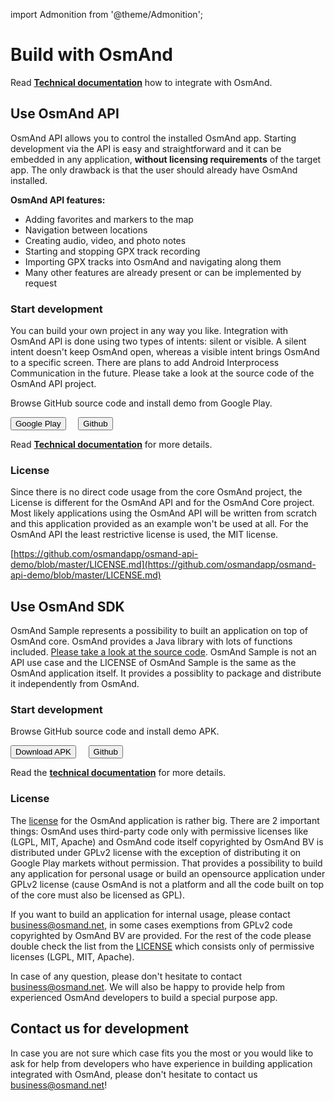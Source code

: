 import Admonition from '@theme/Admonition';

# Build with OsmAnd 

Read **[Technical documentation](../technical/osmand-api-sdk/index.md)** how to integrate with OsmAnd.

## Use OsmAnd API
OsmAnd API allows you to control the installed OsmAnd app. Starting development via the API is easy and straightforward and it can be embedded in any application, **without licensing requirements** of the target app. The only drawback is that the user should already have OsmAnd installed.

**OsmAnd API features:**
* Adding favorites and markers to the map
* Navigation between locations
* Creating audio, video, and photo notes
* Starting and stopping GPX track recording
* Importing GPX tracks into OsmAnd and navigating along them
* Many other features are already present or can be implemented by request

### Start development
You can build your own project in any way you like. Integration with OsmAnd API is done using two types of intents: silent or visible. A silent intent doesn't keep OsmAnd open, whereas a visible intent brings OsmAnd to a specific screen. There are plans to add Android Interprocess Communication in the future. Please take a look at the source code of the OsmAnd API project.

<Admonition type="caution" icon="🛠️&nbsp;" title="Examples">
  <p>
    Browse GitHub source code and install demo from Google Play.
  </p>
  <div>
    <a href="https://play.google.com/store/apps/details?id=net.osmand.osmandapidemo"><button class="button button--primary">Google Play</button></a> &nbsp;&nbsp;&nbsp;
    <a href="https://github.com/osmandapp/osmand-api-demo/tree/master/OsmAnd-api-sample"><button class="button button--primary">Github</button></a>
  </div>
</Admonition>  

Read **[Technical documentation](../technical/osmand-api-sdk/index.md)** for more details.

### License
Since there is no direct code usage from the core OsmAnd project, the License is different for the OsmAnd API and for the OsmAnd Core project. Most likely applications using the OsmAnd API will be written from scratch and this application provided as an example won't be used at all. For the OsmAnd API the least restrictive license is used, the MIT license.

[https://github.com/osmandapp/osmand-api-demo/blob/master/LICENSE.md](https://github.com/osmandapp/osmand-api-demo/blob/master/LICENSE.md)


## Use OsmAnd SDK
OsmAnd Sample represents a possibility to built an application on top of OsmAnd core. OsmAnd provides a Java library with lots of functions included. [Please take a look at the source code](https://github.com/osmandapp/osmand-api-demo). OsmAnd Sample is not an API use case and the LICENSE of OsmAnd Sample is the same as the OsmAnd application itself. It provides a possiblity to package and distribute it independently from OsmAnd.


### Start development

<Admonition type="caution" icon="🛠️&nbsp;" title="Examples">
  <p>
    Browse GitHub source code and install demo APK.
  </p>
  <div>
    <a href="https://download.osmand.net/latest-night-build/OsmAnd-map-sample.apk"><button class="button button--primary">Download APK</button></a>
 &nbsp;&nbsp;&nbsp;
    <a href="https://github.com/osmandapp/osmand-api-demo/tree/master/OsmAnd-map-sample"><button class="button button--primary">Github</button></a>
  </div>
</Admonition>  

Read the **[technical documentation](../technical/osmand-api-sdk/index.md)** for more details.


### License
The [license](https://github.com/osmandapp/Osmand/blob/master/LICENSE) for the OsmAnd application is rather big. There are 2 important things: OsmAnd uses third-party code only with permissive licenses like (LGPL, MIT, Apache) and OsmAnd code itself copyrighted by OsmAnd BV is distributed under GPLv2 license with the exception of distributing it on Google Play markets without permission. That provides a possibility to build any application for personal usage or build an opensource application under GPLv2 license (cause OsmAnd is not a platform and all the code built on top of the core must also be licensed as GPL).

If you want to build an application for internal usage, please contact <a class="mail-link" href="mailto:business@osmand.net">business@osmand.net</a>, in some cases exemptions from GPLv2 code copyrighted by OsmAnd BV are provided. For the rest of the code please double check the list from the [LICENSE](https://github.com/osmandapp/Osmand/blob/master/LICENSE) which consists only of permissive licenses (LGPL, MIT, Apache).

In case of any question, please don't hesitate to contact <a class="mail-link" href="mailto:business@osmand.net">business@osmand.net</a>. We will also be happy to provide help from experienced OsmAnd developers to build a special purpose app.


## Contact us for development
In case you are not sure which case fits you the most or you would like to ask for help from developers who have experience in building application integrated with OsmAnd, please don't hesitate to contact us <a class="mail-link" href="mailto:business@osmand.net">business@osmand.net</a>!
